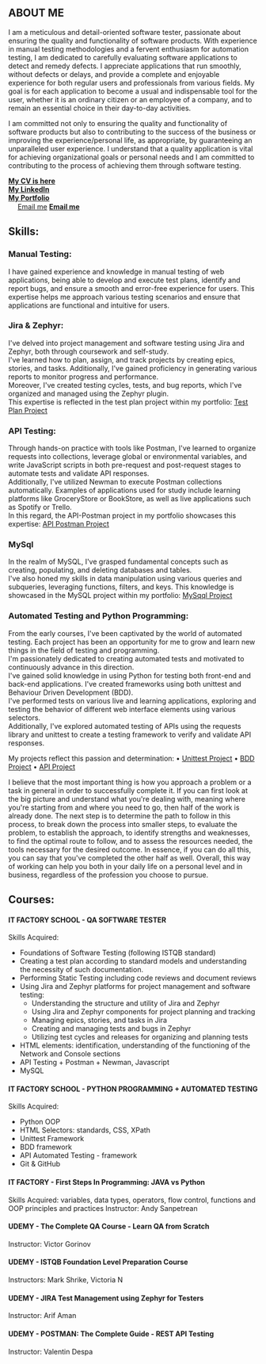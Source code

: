 ## ABOUT ME

I am a meticulous and detail-oriented software tester, passionate about ensuring the quality and functionality of software products. With experience in manual testing methodologies and a fervent enthusiasm for automation testing, I am dedicated to carefully evaluating software applications to detect and remedy defects. I appreciate applications that run smoothly, without defects or delays, and provide a complete and enjoyable experience for both regular users and professionals from various fields. My goal is for each application to become a usual and indispensable tool for the user, whether it is an ordinary citizen or an employee of a company, and to remain an essential choice in their day-to-day activities.

I am committed not only to ensuring the quality and functionality of software products but also to contributing to the success of the business or improving the experience/personal life, as appropriate, by guaranteeing an unparalleled user experience. I understand that a quality application is vital for achieving organizational goals or personal needs and I am committed to contributing to the process of achieving them through software testing.

[**My CV is here**](https://github.com/Dragosne/Portfolio/blob/main/TM-Projects/TEST%20PLAN%20PROJECT/ProjectImages/CV_Dragos_Nechifor_QA_Tester.pdf)<br>
[**My LinkedIn**](https://www.linkedin.com/in/dragos-nechifor-96ba722a8/)<br>
[**My Portfolio**](https://github.com/Dragosne/Portfolio/)<br>
<img src="https://img.icons8.com/ios-filled/50/000000/email-sign.png" width="15" height="15"/> [Email me](mailto:youremail@example.com)
[**Email me**](mailto:dragos.nechifor@gmail.com)<br>



## Skills:

### Manual Testing:

I have gained experience and knowledge in manual testing of web applications, being able to develop and execute test plans, identify and report bugs, and ensure a smooth and error-free experience for users. <be>
This expertise helps me approach various testing scenarios and ensure that applications are functional and intuitive for users.

### Jira & Zephyr:

I've delved into project management and software testing using Jira and Zephyr, both through coursework and self-study.<br> 
I've learned how to plan, assign, and track projects by creating epics, stories, and tasks. Additionally, I've gained proficiency in generating various reports to monitor progress and performance. <br>
Moreover, I've created testing cycles, tests, and bug reports, which I've organized and managed using the Zephyr plugin. <br>
This expertise is reflected in the test plan project within my portfolio: [Test Plan Project](https://github.com/Dragosne/Portfolio/tree/main/TM-Projects/TEST%20PLAN%20PROJECT)

### API Testing: 

Through hands-on practice with tools like Postman, I've learned to organize requests into collections, leverage global or environmental variables, and write JavaScript scripts in both pre-request and post-request stages to automate tests and validate API responses. <br>
Additionally, I've utilized Newman to execute Postman collections automatically. <be>
Examples of applications used for study include learning platforms like GroceryStore or BookStore, as well as live applications such as Spotify or Trello. <br>
In this regard, the API-Postman project in my portfolio showcases this expertise: [API Postman Project](https://github.com/Dragosne/Portfolio/tree/main/TM-Projects/API%20Postman)

### MySql

In the realm of MySQL, I've grasped fundamental concepts such as creating, populating, and deleting databases and tables. <br>
I've also honed my skills in data manipulation using various queries and subqueries, leveraging functions, filters, and keys. <be>
This knowledge is showcased in the MySQL project within my portfolio: [MySqql Project](https://github.com/Dragosne/Portfolio/tree/main/TM-Projects/MySQL%20Project)

### Automated Testing and Python Programming:

From the early courses, I've been captivated by the world of automated testing. Each project has been an opportunity for me to grow and learn new things in the field of testing and programming. <br>
I'm passionately dedicated to creating automated tests and motivated to continuously advance in this direction.<br>
I've gained solid knowledge in using Python for testing both front-end and back-end applications. I've created frameworks using both unittest and Behaviour Driven Development (BDD).<br>
I've performed tests on various live and learning applications, exploring and testing the behavior of different web interface elements using various selectors.<br>
Additionally, I've explored automated testing of APIs using the requests library and unittest to create a testing framework to verify and validate API responses.<br>

My projects reflect this passion and determination:
• [Unittest Project](https://github.com/Dragosne/Portfolio/tree/main/TA-Projects/TA-Unittest-project)
• [BDD Project](https://github.com/Dragosne/Portfolio/tree/main/TA-Projects/TA-BDD-project)
• [API Project](https://github.com/Dragosne/Portfolio/tree/main/TA-Projects/TA-API-Project)

I believe that the most important thing is how you approach a problem or a task in general in order to successfully complete it. If you can first look at the big picture and understand what you're dealing with, meaning where you're starting from and where you need to go, then half of the work is already done. The next step is to determine the path to follow in this process, to break down the process into smaller steps, to evaluate the problem, to establish the approach, to identify strengths and weaknesses, to find the optimal route to follow, and to assess the resources needed, the tools necessary for the desired outcome. In essence, if you can do all this, you can say that you've completed the other half as well. Overall, this way of working can help you both in your daily life on a personal level and in business, regardless of the profession you choose to pursue.

## Courses:

#### IT FACTORY SCHOOL - QA SOFTWARE TESTER
Skills Acquired:
- Foundations of Software Testing (following ISTQB standard)
- Creating a test plan according to standard models and understanding the necessity of such documentation.
- Performing Static Testing including code reviews and document reviews
- Using Jira and Zephyr platforms for project management and software testing:
  - Understanding the structure and utility of Jira and Zephyr
  - Using Jira and Zephyr components for project planning and tracking
  - Managing epics, stories, and tasks in Jira
  - Creating and managing tests and bugs in Zephyr
  - Utilizing test cycles and releases for organizing and planning tests
- HTML elements: identification, understanding of the functioning of the Network and Console sections
- API Testing + Postman + Newman, Javascript
- MySQL

#### IT FACTORY SCHOOL - PYTHON PROGRAMMING + AUTOMATED TESTING
Skills Acquired:
- Python OOP
- HTML Selectors: standards, CSS, XPath
- Unittest Framework
- BDD framework
- API Automated Testing - framework
- Git & GitHub
  
#### IT FACTORY - First Steps In Programming: JAVA vs Python
Skills Acquired: variables, data types, operators, flow control, functions and OOP principles and practices
Instructor: Andy Sanpetrean
  
#### UDEMY - The Complete QA Course - Learn QA from Scratch
Instructor: Victor Gorinov
  
#### UDEMY - ISTQB Foundation Level Preparation Course
Instructors: Mark Shrike, Victoria N
  
#### UDEMY - JIRA Test Management using Zephyr for Testers
Instructor: Arif Aman
  
#### UDEMY - POSTMAN: The Complete Guide - REST API Testing
Instructor: Valentin Despa
